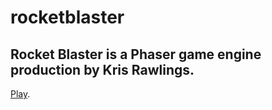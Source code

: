 # rocketblaster
## Rocket Blaster is a Phaser game engine production by **Kris Rawlings**.
[Play](https://kristoff48.github.io/rocketblaster/).
